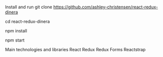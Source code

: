 Install and run
git clone https://github.com/ashley-christensen/react-redux-dinera

cd react-redux-dinera

npm install

npm start

Main technologies and libraries
React
Redux
Redux Forms
Reactstrap

